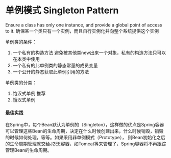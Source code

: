 # 单例模式 Singleton Pattern

Ensure a class has only one instance, and provide a global point of access to it.
确保某一个类只有一个实例，而且自行实例化并向整个系统提供这个实例

单例类的条件：    
1. 一个私有的构造方法  避免被其他类new出来一个对象，私有的构造方法只可以在本类中使用
2. 一个私有的此单例类的静态常量的成员变量 
3. 一个公开的静态获取此单例引用的方法

单例类的分类：     
1. 饱汉式单例 推荐
2. 饿汉式单例

#### 最佳实践
在Spring中，每个Bean默认为单例的（Singleton），这样做的优点是Spring容器可以管理这些Bean的生命周期，决定在什么时候创建出来，什么时候销毁，销毁的时候如何处理，等等。如果采用非单例模式（Prototype），
则Bean初始化之后的生命周期管理就交给J2EE容器，如Tomcat等来管理了，Spring容器将不再跟踪管理Bean的生命周期。     
